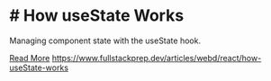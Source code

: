 # # How useState Works

Managing component state with the useState hook.

[Read More](https://www.fullstackprep.dev/articles/webd/react/how-useState-works) https://www.fullstackprep.dev/articles/webd/react/how-useState-works